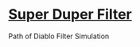 # [Super Duper Filter](https://geoffedup.github.io/super-duper-filter/)
Path of Diablo Filter Simulation
